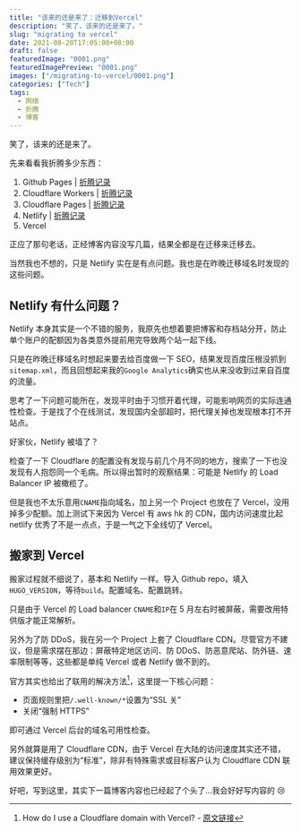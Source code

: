 ```yaml
---
title: "该来的还是来了：迁移到Vercel"
description: "笑了，该来的还是来了。"
slug: "migrating to vercel"
date: 2021-08-20T17:05:00+08:00
draft: false
featuredImage: "0001.png"
featuredImagePreview: "0001.png"
images: ["/migrating-to-vercel/0001.png"]
categories: ["Tech"]
tags:
  - 网络
  - 折腾
  - 博客
---
```


笑了，该来的还是来了。

<!--more-->

先来看看我折腾多少东西：

1. Github Pages | [折腾记录](/deploying-hugo-with-github-actions/)
2. Cloudflare Workers | [折腾记录](/migrating-blog-to-cloudflare-workers/)
3. Cloudflare Pages | [折腾记录](/migrating-from-github-pages-to-cloudflare-pages/)
4. Netlify | [折腾记录](/migrating-to-netlify/)
5. Vercel

正应了那句老话，正经博客内容没写几篇，结果全都是在迁移来迁移去。

当然我也不想的，只是 Netlify 实在是有点问题。我也是在昨晚迁移域名时发现的这些问题。

## Netlify 有什么问题？

Netlify 本身其实是一个不错的服务，我原先也想着要把博客和存档站分开，防止单个账户的配额因为各类意外提前用完导致两个站一起下线。

只是在昨晚迁移域名时想起来要去给百度做一下 SEO，结果发现百度压根没抓到`sitemap.xml`，而且回想起来我的`Google Analytics`确实也从来没收到过来自百度的流量。

思考了一下问题可能所在，发现平时由于习惯开着代理，可能影响网页的实际连通性检查。于是找了个在线测试，发现国内全部超时，把代理关掉也发现根本打不开站点。

好家伙，Netlify 被墙了？

检查了一下 Cloudflare 的配置没有发现与前几个月不同的地方，搜索了一下也没发现有人抱怨同一个毛病。所以得出暂时的观察结果：可能是 Netlify 的 Load Balancer IP 被橄榄了。

但是我也不太乐意用`CNAME`指向域名，加上另一个 Project 也放在了 Vercel，没用掉多少配额。加上测试下来因为 Vercel 有 aws hk 的 CDN，国内访问速度比起 netlify 优秀了不是一点点，于是一气之下全线切了 Vercel。

## 搬家到 Vercel

搬家过程就不细说了，基本和 Netlify 一样。导入 Github repo，填入`HUGO_VERSION`，等待`build`。配置域名、配置跳转。

只是由于 Vercel 的 Load balancer `CNAME`和`IP`在 5 月左右时被屏蔽，需要改用特供版才能正常解析。

另外为了防 DDoS，我在另一个 Project 上套了 Cloudflare CDN。尽管官方不建议，但是需求摆在那边：屏蔽特定地区访问、防 DDoS、防恶意爬站、防外链、速率限制等等，这些都是单纯 Vercel 或者 Netlify 做不到的。

官方其实也给出了联用的解决方法[^1]，这里提一下核心问题：

- 页面规则里把`/.well-known/*`设置为“SSL 关”
- 关闭“强制 HTTPS”

即可通过 Vercel 后台的域名可用性检查。

另外就算是用了 Cloudflare CDN，由于 Vercel 在大陆的访问速度其实还不错，建议保持缓存级别为“标准”，除非有特殊需求或目标客户认为 Cloudflare CDN 联用效果更好。

好吧，写到这里，其实下一篇博客内容也已经起了个头了…我会好好写内容的 :cry:

[^1]: How do I use a Cloudflare domain with Vercel? - [原文链接](https://vercel.com/support/articles/using-cloudflare-with-vercel#with-proxy)
